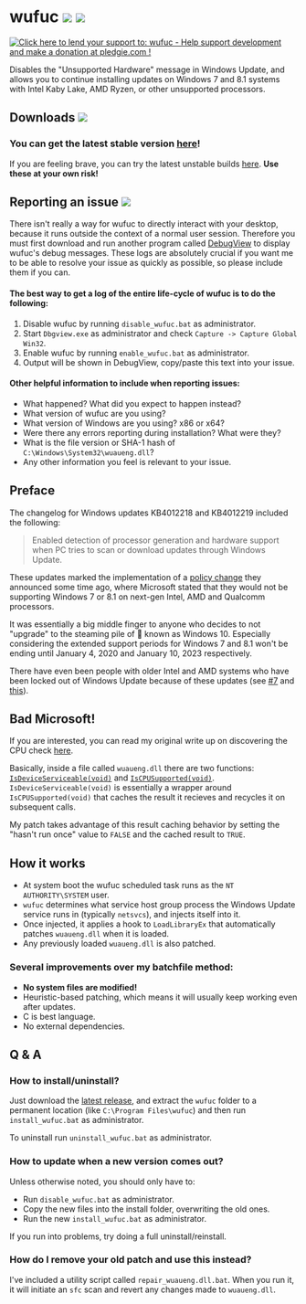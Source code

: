 # wufuc [![](https://img.shields.io/badge/formerly-kb4012218--19-blue.svg)](../../tree/old-kb4012218-19 "formerly kb4012218-19") [![](https://ci.appveyor.com/api/projects/status/0s2unkpokttyslf0?svg=true)](https://ci.appveyor.com/project/zeffy/wufuc "AppVeyor build status")

<a href='https://pledgie.com/campaigns/34055'><img alt='Click here to lend your support to: wufuc - Help support development and make a donation at pledgie.com !' src='https://pledgie.com/campaigns/34055.png?skin_name=chrome' border='0' ></a>

Disables the "Unsupported Hardware" message in Windows Update, and allows you to continue installing updates on Windows 7 and 8.1 systems with Intel Kaby Lake, AMD Ryzen, or other unsupported processors.

## Downloads [![](https://img.shields.io/github/downloads/zeffy/wufuc/total.svg)](../../releases "Total downloads")

### You can get the latest stable version [here](../../releases/latest)!

If you are feeling brave, you can try the latest unstable builds [here](https://ci.appveyor.com/project/zeffy/wufuc). **Use these at your own risk!**

## Reporting an issue [![](http://isitmaintained.com/badge/resolution/zeffy/wufuc.svg)](http://isitmaintained.com/project/zeffy/wufuc "Average time to resolve an issue")

There isn't really a way for wufuc to directly interact with your desktop, because it runs outside the context of a normal user session. Therefore you must first download and run another program called [DebugView](https://technet.microsoft.com/en-us/sysinternals/debugview.aspx) to display wufuc's debug messages. These logs are absolutely crucial if you want me to be able to resolve your issue as quickly as possible, so please include them if you can.

#### The best way to get a log of the entire life-cycle of wufuc is to do the following:

1. Disable wufuc by running `disable_wufuc.bat` as administrator.
2. Start `Dbgview.exe` as administrator and check `Capture -> Capture Global Win32`.
3. Enable wufuc by running `enable_wufuc.bat` as administrator.
4. Output will be shown in DebugView, copy/paste this text into your issue.

#### Other helpful information to include when reporting issues:

- What happened? What did you expect to happen instead?
- What version of wufuc are you using?
- What version of Windows are you using? x86 or x64?
- Were there any errors reporting during installation? What were they?
- What is the file version or SHA-1 hash of `C:\Windows\System32\wuaueng.dll`?
- Any other information you feel is relevant to your issue.

## Preface

The changelog for Windows updates KB4012218 and KB4012219 included the following:

> Enabled detection of processor generation and hardware support when PC tries to scan or download updates through Windows Update.

These updates marked the implementation of a [policy change](https://blogs.windows.com/windowsexperience/2016/01/15/windows-10-embracing-silicon-innovation/) they announced some time ago, where Microsoft stated that they would not be supporting Windows 7 or 8.1 on next-gen Intel, AMD and Qualcomm processors. 

It was essentially a big middle finger to anyone who decides to not "upgrade" to the steaming pile of :poop: known as Windows 10. Especially considering the extended support periods for Windows 7 and 8.1 won't be ending until January 4, 2020 and January 10, 2023 respectively.

There have even been people with older Intel and AMD systems who have been locked out of Windows Update because of these updates (see [#7](../../issues/7) and [this](https://answers.microsoft.com/en-us/windows/forum/windows8_1-update/amd-carrizo-ddr4-unsupported-hardware-message-on/f3fb2326-f413-41c9-a24b-7c14e6d51b0c?tab=question&status=AllReplies)).

## Bad Microsoft!

If you are interested, you can read my original write up on discovering the CPU check [here](../../tree/old-kb4012218-19).

Basically, inside a file called `wuaueng.dll` there are two functions: [`IsDeviceServiceable(void)`](https://gist.github.com/zeffy/e5ec266952932bc905eb0cbc6ed72185) and [`IsCPUSupported(void)`](https://gist.github.com/zeffy/1a8f8984d2bec97ae24af63a76278694). `IsDeviceServiceable(void)` is essentially a wrapper around `IsCPUSupported(void)` that caches the result it recieves and recycles it on subsequent calls. 

My patch takes advantage of this result caching behavior by setting the "hasn't run once" value to `FALSE` and the cached result to `TRUE`.

## How it works

- At system boot the wufuc scheduled task runs as the `NT AUTHORITY\SYSTEM` user.
- `wufuc` determines what service host group process the Windows Update service runs in (typically `netsvcs`), and injects itself into it.
- Once injected, it applies a hook to `LoadLibraryEx` that automatically patches `wuaueng.dll` when it is loaded.
- Any previously loaded `wuaueng.dll` is also patched.

### Several improvements over my batchfile method:

- **No system files are modified!**
- Heuristic-based patching, which means it will usually keep working even after updates.		
- C is best language.		
- No external dependencies.

## Q & A

### How to install/uninstall?

Just download the [latest release](../../releases/latest), and extract the `wufuc` folder to a permanent location (like `C:\Program Files\wufuc`) and then run `install_wufuc.bat` as administrator. 

To uninstall run `uninstall_wufuc.bat` as administrator.

### How to update when a new version comes out?

Unless otherwise noted, you should only have to:

- Run `disable_wufuc.bat` as administrator.
- Copy the new files into the install folder, overwriting the old ones.
- Run the new `install_wufuc.bat` as administrator.

If you run into problems, try doing a full uninstall/reinstall.

### How do I remove your old patch and use this instead?

I've included a utility script called `repair_wuaueng.dll.bat`. When you run it, it will initiate an `sfc` scan and revert any changes made to `wuaueng.dll`.
